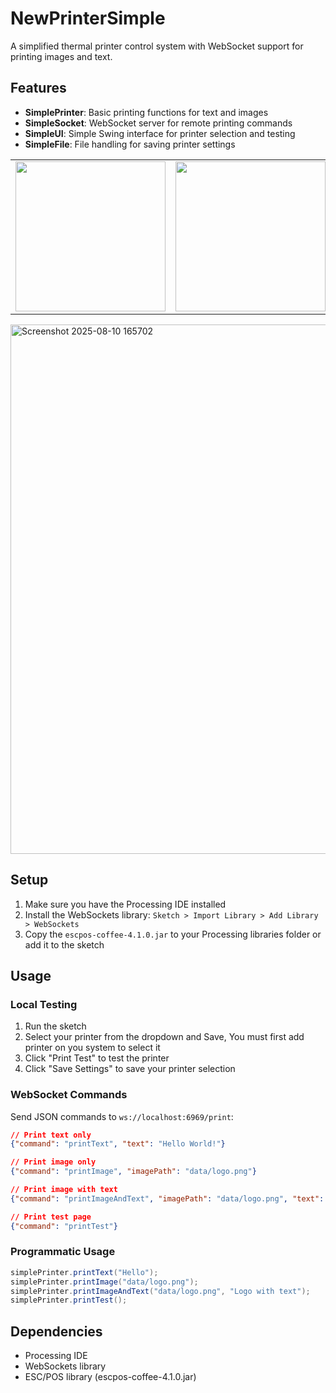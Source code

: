 # NewPrinterSimple

A simplified thermal printer control system with WebSocket support for printing images and text.

## Features

- **SimplePrinter**: Basic printing functions for text and images
- **SimpleSocket**: WebSocket server for remote printing commands
- **SimpleUI**: Simple Swing interface for printer selection and testing
- **SimpleFile**: File handling for saving printer settings


<table>
  <tr>
    <td><img src="https://github.com/user-attachments/assets/b602a7cb-9cd9-4678-ade4-c7be86069434" width="240"/></td>
    <td><img src="https://github.com/user-attachments/assets/bd3e537a-8788-4ac5-81ed-efd39d15c9d5" width="240"/></td>
  </tr>
</table>

<img width="1892" height="847" alt="Screenshot 2025-08-10 165702" src="https://github.com/user-attachments/assets/210a474e-a0b8-48dc-90a1-9f9c5e12726e" />


## Setup

1. Make sure you have the Processing IDE installed
2. Install the WebSockets library: `Sketch > Import Library > Add Library > WebSockets`
3. Copy the `escpos-coffee-4.1.0.jar` to your Processing libraries folder or add it to the sketch

## Usage

### Local Testing

1. Run the sketch
2. Select your printer from the dropdown and Save, You must first add printer on you system to select it
3. Click "Print Test" to test the printer
4. Click "Save Settings" to save your printer selection

### WebSocket Commands

Send JSON commands to `ws://localhost:6969/print`:

```json
// Print text only
{"command": "printText", "text": "Hello World!"}

// Print image only
{"command": "printImage", "imagePath": "data/logo.png"}

// Print image with text
{"command": "printImageAndText", "imagePath": "data/logo.png", "text": "Company Logo"}

// Print test page
{"command": "printTest"}
```

### Programmatic Usage

```java
simplePrinter.printText("Hello");
simplePrinter.printImage("data/logo.png");
simplePrinter.printImageAndText("data/logo.png", "Logo with text");
simplePrinter.printTest();
```

## Dependencies

- Processing IDE
- WebSockets library
- ESC/POS library (escpos-coffee-4.1.0.jar)
